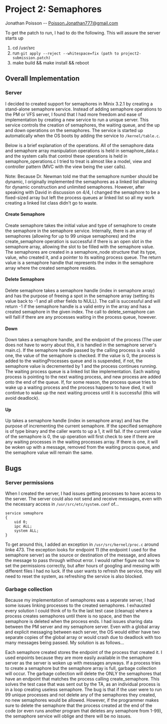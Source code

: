 # Project 2: Semaphores

Jonathan Poisson -- Poisson.Jonathan777@gmail.com

To get the patch to run, I had to do the following. This will assure the server starts up

1) cd /usr/src
2) run `git apply --reject --whitespace=fix (path to project2-submission.patch)`
3) make build && make install && reboot

## Overall Implementation

### Server

I decided to created support for semaphores in Minix 3.2.1 by creating a
stand-alone semaphore service. Instead of adding semaphore operations to the PM
or VFS server, I found that I had more freedom and ease of implementation by
creating a new service to run a unique server. This service controls the
creation of semaphores, the waiting queue, and the up and down operations on
the semaphores. The service is started up automatically when the OS boots by
adding the service to `/kernel/table.c`.

Below is a brief explanation of the operations. All of the semaphore data and
semaphore array manipulation operations is held in semaphore_data.c and the
system calls that control these operations is held in semaphore_operations.c I
tried to treat is almost like a model, view and controller pattern (MVC with
the view being the user calls).

Note: Because Dr. Newman told me that the semaphore number should be dynamic, I
originally implemented the semaphores as a linked list allowing for dynamic
construction and unlimited semaphores. However, after speaking with David in
discussion on 4/4, I changed the semaphore to be a fixed-sized array but left
the process queues ar linked list so all my work creating a linked list class
didn't go to waste.

#### Create Semaphore

Create semaphore takes the initial value and type of semaphore to create the
semaphore in the semaphore service. Internally, there is an array of semaphores
(allowing for up to 99 unique semaphores) and the create_semaphore operation is
successful if there is an open slot in the semaphore array, allowing the slot
to be filled with the semaphore value. The semaphores are created in a
semaphore_node structure that its type, value, who created it, and a pointer to
its waiting process queue. The return value is a semaphore handle that
represents the index in the semaphore array where the created semaphore
resides.

#### Delete Semaphore

Delete semaphore takes a semaphore handle (index in semaphore array) and has
the purpose of freeing a spot in the semaphore array (setting its value back to
-1 and all other fields to NULL).  The call is successful and will return -1 if
the semaphore handle is a valid entry in the array and has a created semaphore
in the given index. The call to delete_semaphore can will faill if there are
any processes waiting in the process queue, however.

#### Down

Down takes a semaphore handle, and the endpoint of the process (The user does
not have to worry about this, it is handled in the semaphore server's main.c).
If the semaphore handle passed by the calling process is a valid one, the value
of the semaphore is checked. If the value is 0, the process is added to the
waitingProcesses queue and is suspended, if not, the semaphore value is
decremented by 1 and the process continues running. The waiting process queue
is a linked list like implementation. Each waiting process is pointing to the
next waiting process, and new process are added onto the end of the queue. If,
for some reason, the process queue tries to wake up a waiting process and the
process happens to have died, it will contintue to wake up the next waiting
process until it is successful (this will avoid deadlock).

#### Up

Up takes a semaphore handle (index in semaphore array) and has the purpose of
incrementing the current semaphore. If the specified semaphore is of type
binary and the caller wants to up a 1, it will fail. If the current value of
the semaphore is 0, the up operation will first check to see if there are any
waiting processes in the waiting processes array. If there is one, it will be
woken up with a message, removed from the waiting procss queue, and the
semaphore value will remain the same.

## Bugs

### Server permissions
When I created the server, I had issues getting processes to have access to the
server. The server could also not send and receive messages, even with the
necessary access in `/usr/src/etc/system.conf` of...

~~~
service semaphore
{
    uid 0;
    ipc ALL;
    system ALL;
}
~~~

To get around this, I added an exception in `/usr/src/kernel/proc.c` around
linke 473. The exception looks for endpoint 11 (the endpoint I used for the
semaphore server) as the source or destination of the message, and allows the
message to pass through without error. I would rather figure out how to set the
permissions correctly, but after hours of googling and messing with different
files I had no luck. If the user wants to refresh the service, they will need
to reset the system, as refreshing the service is also blocked.

### Garbage collection

Because my implementation of semaphores was a seperate server, I had some
issues linking processes to the created semaphores. I exhausted every solution
I could think of to fix the last test case (cleanup) where a process creates
semaphores until there is no space, and then the semaphore is deleted when the
process ends. I had issues sharing data between the PM server and my semaphore
server. Even with a global array and explicit messaging between each server,
the OS would either have two separate copies of the global array or would crash
due to deadlock with too many messages being passed. My solution is as
follows...

Each semaphore created stores the endpoint of the process that created it. I
used enpoints because they are more easily available in the semaphore server as
the server is woken up with messages anyways. If a process tries to create a
semaphore but the semaphore array is full, garbage collection will occur. The
garbage collection will delete the ONLY the semaphores that have an endpoint
that matches the process calling create_semaphore. This solves the test case
that was sent out by the TA, as an individual process is in a loop creating
useless semaphore. The bug is that if the user were to run 99 unique processes
and not delete any of the semaphores they created, no new semaphores would be
allowed.  However, if the programmer makes sure to delete the semaphore that
the process created at the end of the code (or even runs another program that
deletes any semaphore from 1-99), the semaphore service will oblige and there
will be no issues.
